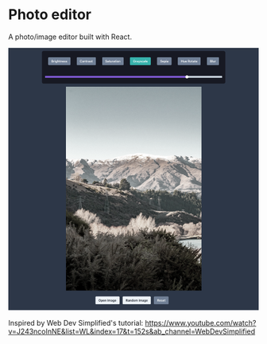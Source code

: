 # Photo editor

A photo/image editor built with React.

![Demo screenshot](demo-screenshot.png)

Inspired by Web Dev Simplified's tutorial: https://www.youtube.com/watch?v=J243ncoInNE&list=WL&index=17&t=152s&ab_channel=WebDevSimplified
